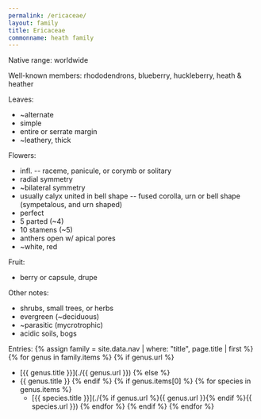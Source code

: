 ```yaml
---
permalink: /ericaceae/
layout: family
title: Ericaceae
commonname: heath family
---
```


Native range: worldwide

Well-known members: rhododendrons, blueberry, huckleberry, heath & heather

Leaves:
  - ~alternate
  - simple
  - entire or serrate margin
  - ~leathery, thick

Flowers:
  - infl. -- raceme, panicule, or corymb or solitary
  - radial symmetry
  - ~bilateral symmetry
  - usually calyx united in bell shape -- fused corolla, urn or bell shape (sympetalous, and urn shaped)
  - perfect
  - 5 parted (~4)
  - 10 stamens (~5)
  - anthers open w/ apical pores
  - ~white, red

Fruit:
  - berry or capsule, drupe

Other notes:
  - shrubs, small trees, or herbs
  - evergreen (~deciduous)
  - ~parasitic (mycrotrophic)
  - acidic soils, bogs

Entries:
{% assign family = site.data.nav | where: "title", page.title | first %}
{% for genus in family.items %}
  {% if genus.url %}
  - [{{ genus.title }}](./{{ genus.url }})
  {% else %}
  - {{ genus.title }}
  {% endif %}
  {% if genus.items[0] %}
  {% for species in genus.items %}
    - [{{ species.title }}](./{% if genus.url %}{{ genus.url }}{% endif %}{{ species.url }})
  {% endfor %}
  {% endif %}
{% endfor %}
